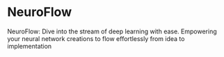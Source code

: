 # NeuroFlow
NeuroFlow: Dive into the stream of deep learning with ease. Empowering your neural network creations to flow effortlessly from idea to implementation
